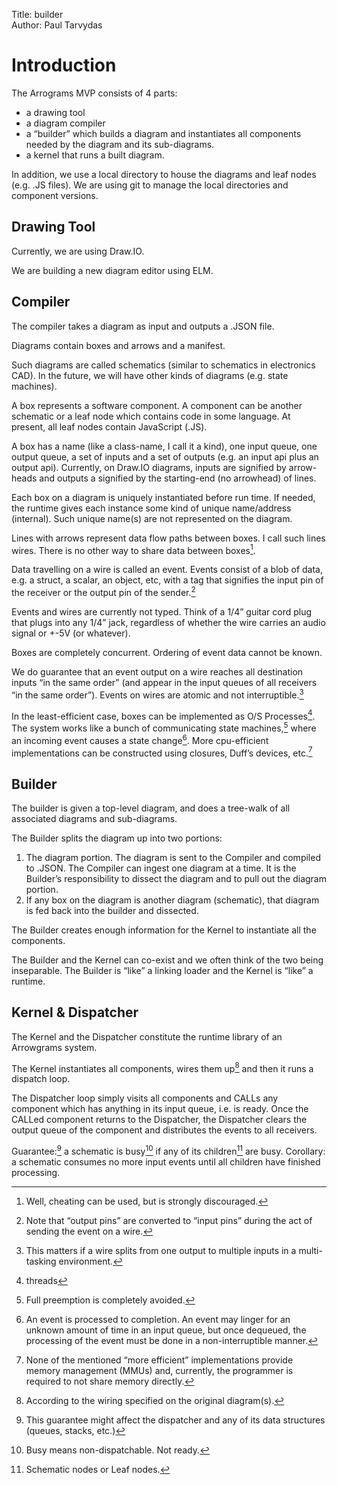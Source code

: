 Title: builder  
Author: Paul Tarvydas

# Introduction #

The Arrograms MVP consists of 4 parts:

- a drawing tool
- a diagram compiler
- a “builder” which builds a diagram and instantiates all components needed by the diagram and its sub-diagrams.
- a kernel that runs a built diagram.

In addition, we use a local directory to house the diagrams and leaf nodes (e.g. .JS files).  We are using git to manage the local directories and component versions.

## Drawing Tool ##

Currently, we are using Draw.IO.

We are building a new diagram editor using ELM.


## Compiler ##

The compiler takes a diagram as input and outputs a .JSON file.

Diagrams contain boxes and arrows and a manifest.

Such diagrams are called schematics (similar to schematics in electronics CAD).  In the future, we will have other kinds of diagrams (e.g. state machines).

A box represents a software component.  A component can be another schematic or a leaf node which contains code in some language.  At present, all leaf nodes contain JavaScript (.JS).

A box has a name (like a class-name, I call it a kind), one input queue, one output queue, a set of inputs and a set of outputs (e.g. an input api plus an output api).  Currently, on Draw.IO diagrams, inputs are signified by arrow-heads and outputs a signified by the starting-end (no arrowhead) of lines.

Each box on a diagram is uniquely instantiated before run time. If needed, the runtime gives each instance some kind of unique name/address (internal).  Such unique name(s) are not represented on the diagram.

Lines with arrows represent data flow paths between boxes.  I call such lines wires.  There is no other way to share data between boxes[^fn1].

Data travelling on a wire is called an event.  Events consist of a blob of data, e.g. a struct, a scalar, an object, etc, with a tag that signifies the input pin of the receiver or the output pin of the sender.[^fn2]

Events and wires are currently not typed.  Think of a 1/4” guitar cord plug that plugs into any 1/4” jack, regardless of whether the wire carries an audio signal or +-5V (or whatever).

Boxes are completely concurrent.  Ordering of event data cannot be known.

We do guarantee that an event output on a wire reaches all destination inputs “in the same order” (and appear in the input queues of all receivers “in the same order”).  Events on wires are atomic and not interruptible.[^fn3] 

In the least-efficient case, boxes can be implemented as O/S Processes[^fn4].  The system works like a bunch of communicating state machines,[^fn5] where an incoming event causes a state change[^fn6].  More cpu-efficient implementations can be constructed using closures, Duff’s devices, etc.[^fn7]

## Builder ##

The builder is given a top-level diagram, and does a tree-walk of all associated diagrams and sub-diagrams.

The Builder splits the diagram up into two portions:

1. The diagram portion.  The diagram is sent to the Compiler and compiled to .JSON.  The Compiler can ingest one diagram at a time.  It is the Builder’s responsibility to dissect the diagram and to pull out the diagram portion.
2. If any box on the diagram is another diagram (schematic), that diagram is fed back into the builder and dissected.

The Builder creates enough information for the Kernel to instantiate all the components.

The Builder and the Kernel can co-exist and we often think of the two being inseparable.  The Builder is “like” a linking loader and the Kernel is “like” a runtime.

## Kernel & Dispatcher ##

The Kernel and the Dispatcher constitute the runtime library of an Arrowgrams system.

The Kernel instantiates all components, wires them up[^fn8] and then it runs a dispatch loop.

The Dispatcher loop simply visits all components and CALLs any component which has anything in its input queue, i.e. is ready.  Once the CALLed component returns to the Dispatcher, the Dispatcher clears the output queue of the component and distributes the events to all receivers.

Guarantee:[^fn9] a schematic is busy[^fn10] if any of its children[^fn11] are busy.  Corollary: a schematic consumes no more input events until all children have finished processing.

[^fn1]: Well, cheating can be used, but is strongly discouraged.

[^fn2]: Note that “output pins” are converted to “input pins” during the act of sending the event on a wire.

[^fn3]: This matters if a wire splits from one output to multiple inputs in a multi-tasking environment.

[^fn4]: threads

[^fn5]: Full preemption is completely avoided.

[^fn6]: An event is processed to completion.  An event may linger for an unknown amount of time in an input queue, but once dequeued, the processing of the event must be done in a non-interruptible manner.

[^fn7]: None of the mentioned “more efficient” implementations provide memory management (MMUs) and, currently, the programmer is required to not share memory directly.

[^fn8]: According to the wiring specified on the original diagram(s).

[^fn9]: This guarantee might affect the dispatcher and any of its data structures (queues, stacks, etc.)

[^fn10]: Busy means non-dispatchable.  Not ready.

[^fn11]: Schematic nodes or Leaf nodes.